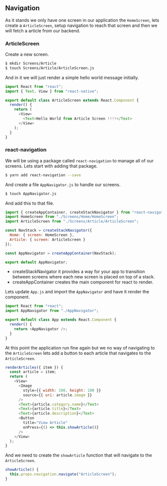 ## Navigation

As it stands we only have one screen in our application the `HomeScreen`, lets create a `ArticleScreen`, setup navigation to reach that screen and then we will fetch a article from our backend.

### ArticleScreen

Create a new screen.

```sh
$ mkdir Screens/Article
$ touch Screens/Article/ArticleScreen.js
```

And in it we will just render a simple hello world message initially.

```js
import React from "react";
import { Text, View } from "react-native";

export default class ArticleScreen extends React.Component {
  render() {
    return (
      <View>
        <Text>Hello World from Article Screen !!!!</Text>
      </View>
    );
  }
}
```

### react-navigation

We will be using a package called `react-navigation` to manage all of our screens. Lets start with adding that package.

```sh
$ yarn add react-navigation --save
```

And create a file `AppNavigator.js` to handle our screens.

```sh
$ touch AppNavigator.js
```

And add this to that file.

```js
import { createAppContainer, createStackNavigator } from "react-navigation";
import HomeScreen from "./Screens/Home/HomeScreen";
import ArticleScreen from "./Screens/Article/ArticleScreen";

const NavStack = createStackNavigator({
  Home: { screen: HomeScreen },
  Article: { screen: ArticleScreen }
});

const AppNavigator = createAppContainer(NavStack);

export default AppNavigator;
```

- createStackNavigator it provides a way for your app to transition between screens where each new screen is placed on top of a stack.
- createAppContainer creates the main component for react to render.

Lets update `App.js` and import the `AppNavigator` and have it render the component.

```js
import React from "react";
import AppNavigator from "./AppNavigator";

export default class App extends React.Component {
  render() {
    return <AppNavigator />;
  }
}
```

At this point the application run fine again but we no way of navigating to the `ArticleScreen` lets add a button to each article that navigates to the `ArticleScreen`.

```js
renderArticles({ item }) {
  const article = item;
  return (
    <View>
      <Image
        style={{ width: 100, height: 100 }}
        source={{ uri: article.image }}
      />
      <Text>{article.category.name}</Text>
      <Text>{article.title}</Text>
      <Text>{article.description}</Text>
      <Button
        title="View Article"
        onPress={() => this.showArticle()}
      />
    </View>
  );
}
```

And we need to create the `showArticle` function that will navigate to the `ArticleScreen`.

```js
showArticle() {
  this.props.navigation.navigate("ArticleScreen");
}
```
